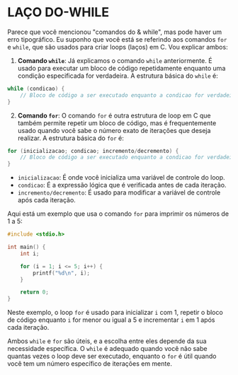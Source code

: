 # LAÇO DO-WHILE
Parece que você mencionou "comandos do & while", mas pode haver um erro tipográfico. Eu suponho que você está se referindo aos comandos `for` e `while`, que são usados para criar loops (laços) em C. Vou explicar ambos:

1. **Comando `while`**: Já explicamos o comando `while` anteriormente. É usado para executar um bloco de código repetidamente enquanto uma condição especificada for verdadeira. A estrutura básica do `while` é:

```c
while (condicao) {
    // Bloco de código a ser executado enquanto a condicao for verdadeira
}
```

2. **Comando `for`**: O comando `for` é outra estrutura de loop em C que também permite repetir um bloco de código, mas é frequentemente usado quando você sabe o número exato de iterações que deseja realizar. A estrutura básica do `for` é:

```c
for (inicializacao; condicao; incremento/decremento) {
    // Bloco de código a ser executado enquanto a condicao for verdadeira
}
```

- `inicializacao`: É onde você inicializa uma variável de controle do loop.
- `condicao`: É a expressão lógica que é verificada antes de cada iteração.
- `incremento/decremento`: É usado para modificar a variável de controle após cada iteração.

Aqui está um exemplo que usa o comando `for` para imprimir os números de 1 a 5:

```c
#include <stdio.h>

int main() {
    int i;

    for (i = 1; i <= 5; i++) {
        printf("%d\n", i);
    }

    return 0;
}
```

Neste exemplo, o loop `for` é usado para inicializar `i` com 1, repetir o bloco de código enquanto `i` for menor ou igual a 5 e incrementar `i` em 1 após cada iteração.

Ambos `while` e `for` são úteis, e a escolha entre eles depende da sua necessidade específica. O `while` é adequado quando você não sabe quantas vezes o loop deve ser executado, enquanto o `for` é útil quando você tem um número específico de iterações em mente.